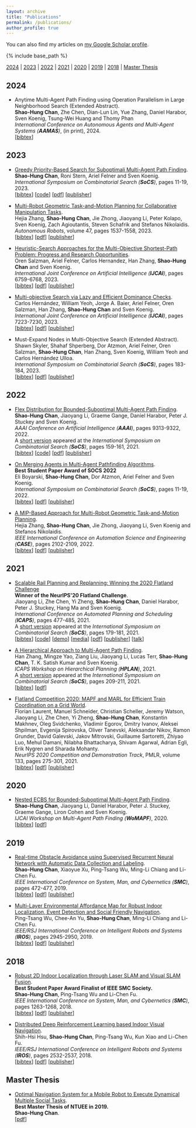 ```yaml
---
layout: archive
title: "Publications"
permalink: /publications/
author_profile: true
---
```


You can also find my articles on 
<a href="https://scholar.google.com/citations?user=3INia4sAAAAJ&hl=en">my Google Scholar profile</a>.

{% include base_path %}

[2024](#year2024) | [2023](#year2023) | [2022](#year2022) | [2021](#year2021) | [2020](#year2020) | [2019](#year2019) | [2018](#year2018) | [Master Thesis](#msci)


## <a name="year2024"></a> 2024  
* Anytime Multi-Agent Path Finding using Operation Parallelism in Large Neighborhood Search (Extended Abstract).  
  **Shao-Hung Chan**, Zhe Chen, Dian-Lun Lin, Yue Zhang, Daniel Harabor, Sven Koenig, Tsung-Wei Huang and Thomy Phan  
  <i>International Conference on Autonomous Agents and Multi-Agent Systems (**AAMAS**)</i>, (in print), 2024.  
  [<a href="javascript:void(0)" onclick="(function(target, id) { if ($('#' + id).css('display') == 'block') { $('#' + id).hide('fast'); $(target).text('bibtex') } else { $('#' + id).show('fast'); $(target).text('bibtex▲') } })(this, 'bibtex-ChanAAMAS24');">bibtex</a>]
  <div id="bibtex-ChanAAMAS24" style="display:none">
  <pre>@inproceedings{ChanAAMAS24,
    author    = {Shao-Hung Chan and Zhe Chen and Dian-Lun Lin and Yue Zhang and Daniel Harabor and Sven Koenig and Tsung-Wei Huang and Thomy Phan},
    title     = {Anytime Multi-Agent Path Finding using Operation Parallelism in Large Neighborhood Search},
    booktitle = {Extended Abstracts of the International Conference on Autonomous Agents and Multi-Agent Systems (AAMAS)},
    year      = {2024}
  }
  </pre></div>


## <a name="year2023"></a> 2023  
* [Greedy Priority-Based Search for Suboptimali Multi-Agent Path Finding](https://shchan13.github.io/publications/ChanSoCS23).  
  **Shao-Hung Chan**, Roni Stern, Ariel Felner and Sven Koenig.  
  <i>International Symposium on Combinatorial Search (**SoCS**)</i>, pages 11-19, 2023.  
  [<a href="javascript:void(0)" onclick="(function(target, id) { if ($('#' + id).css('display') == 'block') { $('#' + id).hide('fast'); $(target).text('bibtex') } else { $('#' + id).show('fast'); $(target).text('bibtex▲') } })(this, 'bibtex-ChanSoCS23');">bibtex</a>]
  [[code](https://github.com/shchan13/GPBS)]
  [[pdf](https://shchan13.github.io/files/ChanSoCS23.pdf)]
  [[publisher](https://ojs.aaai.org/index.php/SOCS/article/view/27278)]    
  <div id="bibtex-ChanSoCS23" style="display:none">
  <pre>@inproceedings{ChanSoCS23,
    author    = {Shao-Hung Chan and Roni Stern and Ariel Felner and Sven Koenig},
    title     = {Greedy Priority-Based Search for Suboptimal Multi-Agent Path Finding},
    booktitle = {Proceedings of the International Symposium on Combinatorial Search (SoCS)},
    pages     = {11--19},
    year      = {2023}
  }</pre>
  </div>

* [Multi-Robot Geometric Task-and-Motion Planning for Collaborative Manipulation Tasks](https://shchan13.github.io/publications/ZhangAR23).  
  Hejia Zhang, **Shao-Hung Chan**, Jie Zhong,  Jiaoyang Li, Peter Kolapo, Sven Koenig, Zach Agioutantis, Steven Schafrik and Stefanos Nikolaidis.  
  <i>Autonomous Robots</i>, volume 47, pages 1537-1558, 2023.  
  [<a href="javascript:void(0)" onclick="(function(target, id) { if ($('#' + id).css('display') == 'block') { $('#' + id).hide('fast'); $(target).text('bibtex') } else { $('#' + id).show('fast'); $(target).text('bibtex▲') } })(this, 'bibtex-ZhangAR23');">bibtex</a>]
  [[pdf](https://shchan13.github.io/files/ZhangAR23.pdf)]
  [[publisher](https://doi.org/10.1007/s10514-023-10148-y)]
  <div id="bibtex-ZhangAR23" style="display:none">
  <pre>@article{ZhangAR23,
    author    = {Hejia Zhang and Shao-Hung Chan and Jie Zhong and Jiaoyang Li and Peter Kolapo and Sven Koenig and Zach Agioutantis and Steven Schafrik and Stefanos Nikolaidis.},
    title     = {Multi-robot geometric task-and-motion planning for collaborative manipulation tasks},
    journal   = {Autonomous Robots},
    year      = {2023},
    volume    = {47},
    pages     = {1537--1558},
    doi       = {10.1007/s10514-023-10148-y},
  }</pre>
  </div>

* [Heuristic-Search Approaches for the Multi-Objective Shortest-Path Problem: Progress and Research Opportunities](https://shchan13.github.io/publications/SalzmanIJCAI23).  
  Oren Salzman, Ariel Felner, Carlos Hernandez, Han Zhang, **Shao-Hung Chan** and Sven Koenig.  
  <i>International Joint Conference on Artificial Intelligence (**IJCAI**)</i>, pages 6759-6768, 2023.  
  [<a href="javascript:void(0)" onclick="(function(target, id) { if ($('#' + id).css('display') == 'block') { $('#' + id).hide('fast'); $(target).text('bibtex') } else { $('#' + id).show('fast'); $(target).text('bibtex▲') } })(this, 'bibtex-SalzmanIJCAI23');">bibtex</a>]
  [[pdf](https://shchan13.github.io/files/SalzmanIJCAI23.pdf)]
  [[publisher](https://dl.acm.org/doi/abs/10.24963/ijcai.2023/757)]
  <div id="bibtex-SalzmanIJCAI23" style="display:none">
  <pre>@inproceedings{SalzmanIJCAI23,
    author    = {Oren Salzman and Ariel Felner and Carlos Hernandez and Han Zhang and Shao-Hung Chan and Sven Koenig},
    title     = {Heuristic-Search Approaches for the Multi-Objective Shortest-Path Problem: Progress and Research Opportunities},
    booktitle = {Proceedings of the International Joint Conference on Artificial Intelligence (IJCAI)},
    pages     = {6759--6768},
    year      = {2023}
  }</pre>
  </div>

* [Multi-objective Search via Lazy and Efficient Dominance Checks](https://shchan13.github.io/publications/HernandezIJCAI23).  
  Carlos Hernández, William Yeoh, Jorge A. Baier, Ariel Felner, Oren Salzman, Han Zhang, **Shao-Hung Chan** and Sven Koenig.  
  <i>International Joint Conference on Artificial Intelligence (**IJCAI**)</i>, pages 7223-7230, 2023.  
  [<a href="javascript:void(0)" onclick="(function(target, id) { if ($('#' + id).css('display') == 'block') { $('#' + id).hide('fast'); $(target).text('bibtex') } else { $('#' + id).show('fast'); $(target).text('bibtex▲') } })(this, 'bibtex-HernandezIJCAI23');">bibtex</a>]
  [[pdf](https://shchan13.github.io/files/HernandezIJCAI23.pdf)]
  [[publisher](https://doi.org/10.24963/ijcai.2023/850)]
  <div id="bibtex-HernandezIJCAI23" style="display:none">
  <pre>@inproceedings{HernandezIJCAI23,
    author    = {Carlos Hernández and William Yeoh and Jorge A. Baier and Ariel Felner and Oren Salzman and Han Zhang and Shao-Hung Chan and Sven Koenig},
    title     = {Multi-objective Search via Lazy and Efficient Dominance Checks},
    booktitle = {Proceedings of the International Joint Conference on Artificial Intelligence (IJCAI)},
    pages     = {7223--7230},
    year      = {2023},
    doi       = {10.24963/ijcai.2023/850},
    url       = {https://doi.org/10.24963/ijcai.2023/850}
  }</pre>
  </div>


* Must-Expand Nodes in Multi-Objective Search (Extended Abstract).  
  Shawn Skyler, Shahaf Shperberg, Dor Atzmon, Ariel Felner, Oren Salzman, **Shao-Hung Chan**, Han Zhang, Sven Koenig, William Yeoh and Carlos Hernández Ulloa.  
  <i>International Symposium on Combinatorial Search (**SoCS**)</i>, pages 183-184, 2023.  
  [<a href="javascript:void(0)" onclick="(function(target, id) { if ($('#' + id).css('display') == 'block') { $('#' + id).hide('fast'); $(target).text('bibtex') } else { $('#' + id).show('fast'); $(target).text('bibtex▲') } })(this, 'bibtex-SkylerSoCS23');">bibtex</a>]
  [[pdf](https://shchan13.github.io/files/SkylerSoCS23.pdf)]
  [[publisher](https://ojs.aaai.org/index.php/SOCS/article/view/27278)]    
  <div id="bibtex-SkylerSoCS23" style="display:none">
  <pre>@inproceedings{SkylerSoCS23,
    author    = {Shawn Skyler and Shahaf Shperberg and Dor Atzmon and Ariel Felner and Oren Salzman and Shao-Hung Chan and Han Zhang and Sven Koenig and William Yeoh and Carlos Hernández Ulloa},
    title     = {Must-Expand Nodes in Multi-Objective Search},
    booktitle = {Extended Abstracts of the International Symposium on Combinatorial Search (SoCS)},
    pages     = {183--184},
    year      = {2023}
  }</pre>
  </div>


## <a name="year2022"></a> 2022  
* [Flex Distribution for Bounded-Suboptimal Multi-Agent Path Finding](https://shchan13.github.io/publications/ChanAAAI22).  
  **Shao-Hung Chan**, Jiaoyang Li, Graeme Gange, Daniel Harabor, Peter J. Stuckey and Sven Koenig.  
  <i>AAAI Conference on Artificial Intelligence (**AAAI**)</i>, pages 9313-9322, 2022.  
  A [short version](https://ojs.aaai.org/index.php/SOCS/article/view/18569) appeared at the <i>International Symposium on Combinatorial Search (**SoCS**)</i>, pages 159-161, 2021.  
  [<a href="javascript:void(0)" onclick="(function(target, id) { if ($('#' + id).css('display') == 'block') { $('#' + id).hide('fast'); $(target).text('bibtex') } else { $('#' + id).show('fast'); $(target).text('bibtex▲') } })(this, 'bibtex-ChanAAAI22');">bibtex</a>]
  [[code](https://github.com/shchan13/FEECBS)]
  [[pdf](https://shchan13.github.io/files/ChanAAAI22.pdf)]
  [[publisher](https://ojs.aaai.org/index.php/AAAI/article/view/21162)]
  <div id="bibtex-ChanAAAI22" style="display:none">
  <pre>@inproceedings{ChanAAAI22,
    author    = {Shao-Hung Chan and Jiaoyang Li and Graeme Gange and Daniel Harabor and Peter J. Stuckey and Sven Koenig},
    title     = {Flex Distribution for Bounded-Suboptimal Multi-Agent Path Finding},
    booktitle = {Proceedings of the AAAI Conference on Artificial Intelligence (AAAI)},
    pages     = {9313--9322},
    year      = {2022}
  }</pre>
  </div>

* [On Merging Agents in Multi-Agent Pathfinding Algorithms](https://shchan13.github.io/publications/BoyarskiSoCS22).  
  **Best Student Paper Award of SOCS 2022**  
  Eli Boyarski, **Shao-Hung Chan**, Dor Atzmon, Ariel Felner and Sven Koenig.  
  <i>International Symposium on Combinatorial Search (**SoCS**)</i>, pages 11-19, 2022.  
  [<a href="javascript:void(0)" onclick="(function(target, id) { if ($('#' + id).css('display') == 'block') { $('#' + id).hide('fast'); $(target).text('bibtex') } else { $('#' + id).show('fast'); $(target).text('bibtex▲') } })(this, 'bibtex-BoyarskiSoCS22');">bibtex</a>]
  [[pdf](https://shchan13.github.io/files/BoyarskiSoCS22.pdf)]
  [[publisher](https://ojs.aaai.org/index.php/SOCS/article/view/21747)]
  <div id="bibtex-BoyarskiSoCS22" style="display:none">
  <pre>@inproceedings{BoyarskiSoCS22,
    author    = {Eli Boyarski and Shao-Hung Chan and Dor Atzmon and Ariel Felner and Sven Koenig},
    title     = {On Merging Agents in Multi-Agent Pathfinding Algorithms},
    booktitle = {Proceedings of the International Symposium on Combinatorial Search (SoCS)},
    pages     = {11--19},
    year      = {2022}
  }</pre>
  </div>

* [A MIP-Based Approach for Multi-Robot Geometric Task-and-Motion Planning](https://shchan13.github.io/publications/ZhangCASE22).  
  Hejia Zhang, **Shao-Hung Chan**, Jie Zhong, Jiaoyang Li, Sven Koenig and Stefanos Nikolaidis.  
  <i>IEEE International Conference on Automation Science and Engineering (**CASE**)</i>, pages 2102-2109, 2022.  
  [<a href="javascript:void(0)" onclick="(function(target, id) { if ($('#' + id).css('display') == 'block') { $('#' + id).hide('fast'); $(target).text('bibtex') } else { $('#' + id).show('fast'); $(target).text('bibtex▲') } })(this, 'bibtex-ZhangCASE22');">bibtex</a>]
  [[pdf](https://shchan13.github.io/files/ZhangCASE22.pdf)] 
  [[publisher](https://ieeexplore.ieee.org/document/9926661)]
  <div id="bibtex-ZhangCASE22" style="display:none">
  <pre>@inproceedings{ZhangCASE22,
    author    = {Hejia Zhang and Shao-Hung Chan and Jie Zhong and Jiaoyang Li and Sven Koenig and Stefanos Nikolaidis},
    title     = {A {MIP}-Based Approach for Multi-Robot Geometric Task-and-Motion Planning},
    booktitle = {Proceedings of the IEEE International Conference on Automation Science and Engineering (CASE)},
    pages     = {2102--2109},  
    year      = {2022}
  }</pre>
  </div>


## <a name="year2021"></a> 2021  
* [Scalable Rail Planning and Replanning: Winning the 2020 Flatland Challenge](https://shchan13.github.io/publications/LiICAPS21)  
  **Winner of the NeurIPS'20 Flatland Challenge**.  
  Jiaoyang Li, Zhe Chen, Yi Zheng, **Shao-Hung Chan**, Daniel Harabor, Peter J. Stuckey, Hang Ma and Sven Koenig.  
  <i>International Conference on Automated Planning and Scheduling (**ICAPS**)</i>, pages 477-485, 2021.  
  A [short version](https://ojs.aaai.org/index.php/SOCS/article/view/18576) appeared at the <i>International Symposium on Combinatorial Search (**SoCS**)</i>, pages 179-181, 2021.  
  [<a href="javascript:void(0)" onclick="(function(target, id) { if ($('#' + id).css('display') == 'block') { $('#' + id).hide('fast'); $(target).text('bibtex') } else { $('#' + id).show('fast'); $(target).text('bibtex▲') } })(this, 'bibtex-LiICAPS21');">bibtex</a>]
  [[code](https://github.com/Jiaoyang-Li/Flatland)]
  [[demo](https://youtu.be/Pw4GBL1UhPA)]
  [[media](https://viterbischool.usc.edu/news/2021/03/making-the-virtual-trains-run-on-time-usc-team-world-champs-in-ai-challenge/)]
  [[pdf](https://shchan13.github.io/files/LiICAPS21.pdf)]
  [[publisher](https://ojs.aaai.org/index.php/ICAPS/article/view/15994)]
  [[talk](https://slideslive.com/38942745/2020-flatland-challenge)]
  <div id="bibtex-LiICAPS21" style="display:none">
  <pre>@inproceedings{LiICAPS21,
    author    = {Jiaoyang Li and Zhe Chen and Yi Zheng and Shao-Hung Chan and Daniel Harabor and Peter J. Stuckey and Hang Ma and Sven Koenig},
    title     = {Scalable Rail Planning and Replanning: Winning the 2020 Flatland Challenge},
    booktitle = {Proceedings of the International Conference on Automated Planning and Scheduling (ICAPS)},
    pages     = {477--485},
    year      = {2021}
  }</pre>
  </div>  

* [A Hierarchical Approach to Multi-Agent Path Finding](https://shchan13.github.io/publications/ZhangHPLAN21).  
  Han Zhang, Mingze Yao, Ziang Liu, Jiaoyang Li, Lucas Terr, **Shao-Hung Chan**, T. K. Satish Kumar and Sven Koenig.  
  <i>ICAPS Workshop on Hierarchical Planning (**HPLAN**)</i>, 2021.  
  A [short version](https://ojs.aaai.org/index.php/SOCS/article/view/18586 "Download pdf") appeared at the <i>International Symposium on Combinatorial Search (**SoCS**)</i>, pages 209-211, 2021.  
  [<a href="javascript:void(0)" onclick="(function(target, id) { if ($('#' + id).css('display') == 'block') { $('#' + id).hide('fast'); $(target).text('bibtex') } else { $('#' + id).show('fast'); $(target).text('bibtex▲') } })(this, 'bibtex-ZhangHPLAN21');">bibtex</a>]
  [[pdf](https://shchan13.github.io/files/ZhangHPLAN21.pdf)]
  <div id="bibtex-ZhangHPLAN21" style="display:none">
  <pre>@inproceedings{ZhangHPLAN21,
    author    = {Han Zhang and Mingze Yao and Ziang Liu and Jiaoyang Li and Lucas Terr and Shao-Hung Chan and T. K. Satish Kumar and Sven Koenig},
    title     = {A Hierarchical Approach to Multi-Agent Path Finding},
    booktitle = {ICAPS Workshop on Hierarchical Planning (HPLAN)},
    year      = {2021}
  }</pre>
  </div>

* [Flatland Competition 2020: MAPF and MARL for Efficient Train Coordination on a Grid World](https://shchan13.github.io/publications/Laurent21).  
  Florian Laurent, Manuel Schneider, Christian Scheller, Jeremy Watson, Jiaoyang Li, Zhe Chen, Yi Zheng, **Shao-Hung Chan**, Konstantin Makhnev, Oleg Svidchenko, Vladimir Egorov, Dmitry Ivanov, Aleksei Shpilman, Evgenija Spirovska, Oliver Tanevski, Aleksandar Nikov, Ramon Grunder, David Galevski, Jakov Mitrovski, Guillaume Sartoretti, Zhiyao Luo, Mehul Damani, Nilabha Bhattacharya, Shivam Agarwal, Adrian Egli, Erik Nygren and Sharada Mohanty.  
  <i>NeurIPS 2020 Competition and Demonstration Track</i>, PMLR, volume 133, pages 275-301, 2021.  
  [<a href="javascript:void(0)" onclick="(function(target, id) { if ($('#' + id).css('display') == 'block') { $('#' + id).hide('fast'); $(target).text('bibtex') } else { $('#' + id).show('fast'); $(target).text('bibtex▲') } })(this, 'bibtex-Laurent21');">bibtex</a>]
  [[pdf](https://shchan13.github.io/files/Laurent21)]
  [[publisher](http://proceedings.mlr.press/v133/laurent21a.html)]
  <div id="bibtex-Laurent21" style="display:none">
  <pre>@inproceedings{Laurent21,
    title     = {Flatland Competition 2020: MAPF and MARL for Efficient Train Coordination on a Grid World},
    author    = {Laurent, Florian and Schneider, Manuel and Scheller, Christian and Watson, Jeremy and Li, Jiaoyang and Chen, Zhe and Zheng, Yi and Chan, Shao-Hung and Makhnev, Konstantin and Svidchenko, Oleg and Egorov, Vladimir and Ivanov, Dmitry and Shpilman, Aleksei and Spirovska, Evgenija and Tanevski, Oliver and Nikov, Aleksandar and Grunder, Ramon and Galevski, David and Mitrovski, Jakov and Sartoretti, Guillaume and Luo, Zhiyao and Damani, Mehul and Bhattacharya, Nilabha and Agarwal, Shivam and Egli, Adrian and Nygren, Erik and Mohanty, Sharada},
    booktitle = {Proceedings of the NeurIPS 2020 Competition and Demonstration Track},
    pages     = 	 {275--301},
    year      = 	 {2021},
    volume    = 	 {133},
    series    = 	 {Proceedings of Machine Learning Research},
  }</pre>
  </div> 


## <a name="year2020"></a> 2020
* [Nested ECBS for Bounded-Suboptimal Multi-Agent Path Finding](https://shchan13.github.io/publications/ChanWoMAPF20).  
  **Shao-Hung Chan**, Jiaoyang Li, Daniel Harabor, Peter J. Stuckey, Graeme Gange, Liron Cohen and Sven Koenig.     
  <i>IJCAI Workshop on Multi-Agent Path Finding (**WoMAPF**)</i>, 2020.  
  [<a href="javascript:void(0)" onclick="(function(target, id) { if ($('#' + id).css('display') == 'block') { $('#' + id).hide('fast'); $(target).text('bibtex') } else { $('#' + id).show('fast'); $(target).text('bibtex▲') } })(this, 'bibtex-ChanWoMAPF20');">bibtex</a>]
  [[pdf](https://shchan13.github.io/files/ChanWoMAPF20.pdf)]
  <div id="bibtex-ChanWoMAPF20" style="display:none">
  <pre>@inproceedings{ChanWoMAPF20,
    author    = {Shao-Hung Chan and Jiaoyang Li and Daniel Harabor and Peter J. Stuckey and Graeme Gange and Liron Cohen and Sven Koenig},
    title     = {Nested ECBS for Bounded-Suboptimal Multi-Agent Path Finding},
    booktitle = {IJCAI Workshop on Multi-Agent Path Finding (WoMAPF)},
    year      = {2020}
  }</pre>
  </div>


## <a name="year2019"></a> 2019
* [Real-time Obstacle Avoidance using Supervised Recurrent Neural Network with Automatic Data Collection and Labeling](https://shchan13.github.io/publications/ChanSMC19).  
  **Shao-Hung Chan**, Xiaoyue Xu, Ping-Tsang Wu, Ming-Li Chiang and Li-Chen Fu.  
  <i>IEEE International Conference on System, Man, and Cybernetics (**SMC**)</i>, pages 472-477, 2019.  
  [<a href="javascript:void(0)" onclick="(function(target, id) { if ($('#' + id).css('display') == 'block') { $('#' + id).hide('fast'); $(target).text('bibtex') } else { $('#' + id).show('fast'); $(target).text('bibtex▲') } })(this, 'bibtex-ChanSMC19');">bibtex</a>]
  [[pdf](https://shchan13.github.io/files/ChanSMC19.pdf)]
  [[publisher](https://ieeexplore.ieee.org/abstract/document/8914281/)]
  <div id="bibtex-ChanSMC19" style="display:none">
  <pre>@inproceedings{ChanSMC19,
    author    = {Shao-Hung Chan and Xiaoyue Xu and Ping-Tsang Wu and Ming-Li Chiang and Li-Chen Fu},
    title     = {Real-time Obstacle Avoidance using Supervised Recurrent Neural Network with Automatic Data Collection and Labeling},
    booktitle = {IEEE International Conference on System, Man, and Cybernetics (SMC)},
    pages     = {472--477},
    year      = {2019}
  }</pre>
  </div>

* [Multi-Layer Environmental Affordance Map for Robust Indoor Localization, Event Detection and Social Friendly Navigation](https://shchan13.github.io/publications/WuIROS19).  
  Ping-Tsang Wu, Chee-An Yu, **Shao-Hung Chan**, Ming-Li Chiang and Li-Chen Fu.  
  <i>IEEE/RSJ International Conference on Intelligent Robots and Systems (**IROS**)</i>, pages 2945-2950, 2019.  
  [<a href="javascript:void(0)" onclick="(function(target, id) { if ($('#' + id).css('display') == 'block') { $('#' + id).hide('fast'); $(target).text('bibtex') } else { $('#' + id).show('fast'); $(target).text('bibtex▲') } })(this, 'bibtex-WuIROS19');">bibtex</a>]
  [[pdf](https://shchan13.github.io/files/WuIROS19.pdf)]
  [[publisher](https://ieeexplore.ieee.org/document/8968455/)]
  <div id="bibtex-WuIROS19" style="display:none">
  <pre>@inproceedings{WuIROS19,
    author    = {Ping-Tsang Wu and Chee-An Yu and Shao-Hung Chan and Ming-Li Chiang and Li-Chen Fu},
    title     = {Multi-Layer Environmental Affordance Map for Robust Indoor Localization, Event Detection and Social Friendly Navigation},
    booktitle = {IEEE/RSJ International Conference on Intelligent Robots and Systems (IROS)},
    pages     = {2945--2950},
    year      = {2019}
  }</pre>
  </div>


## <a name="year2018"></a> 2018
* [Robust 2D Indoor Localization through Laser SLAM and Visual SLAM Fusion](https://shchan13.github.io/publications/ChanSMC18).  
  **Best Student Paper Award Finalist of IEEE SMC Society.**  
  **Shao-Hung Chan**, Ping-Tsang Wu and Li-Chen Fu.  
  <i>IEEE International Conference on System, Man, and Cybernetics (**SMC**)</i>, pages 1263-1268, 2018.  
  [<a href="javascript:void(0)" onclick="(function(target, id) { if ($('#' + id).css('display') == 'block') { $('#' + id).hide('fast'); $(target).text('bibtex') } else { $('#' + id).show('fast'); $(target).text('bibtex▲') } })(this, 'bibtex-ChanSMC18');">bibtex</a>]
  [[pdf](https://shchan13.github.io/files/ChanSMC18.pdf)]
  [[publisher](https://ieeexplore.ieee.org/abstract/document/8616217/)]
  <div id="bibtex-ChanSMC18" style="display:none">
  <pre>@inproceedings{ChanSMC18,
    author    = {Shao-Hung Chan and Ping-Tsang Wu and Li-Chen Fu},
    title     = {Robust 2D Indoor Localization through Laser SLAM and Visual SLAM Fusion},
    booktitle = {IEEE International Conference on System, Man, and Cybernetics (SMC)},
    pages     = {1263--1268},
    year      = {2018}
  }</pre>
  </div>

* [Distributed Deep Reinforcement Learning based Indoor Visual Navigation](https://shchan13.github.io/publications/HsuIROS18).  
  Shih-Hsi Hsu, **Shao-Hung Chan**, Ping-Tsang Wu, Kun Xiao and Li-Chen Fu.  
  <i>IEEE/RSJ International Conference on Intelligent Robots and Systems (**IROS**)</i>, pages 2532-2537, 2018.  
  [<a href="javascript:void(0)" onclick="(function(target, id) { if ($('#' + id).css('display') == 'block') { $('#' + id).hide('fast'); $(target).text('bibtex') } else { $('#' + id).show('fast'); $(target).text('bibtex▲') } })(this, 'bibtex-HsuIROS18');">bibtex</a>]
  [[pdf](https://shchan13.github.io/files/HsuIROS18.pdf)]
  [[publisher]()]
  <div id="bibtex-HsuIROS18" style="display:none">
  <pre>@inproceedings{HsuIROS18,
    author    = {Shih-Hsi Hsu and Shao-Hung Chan and Ping-Tsang Wu and Kun Xiao and Li-Chen Fu},
    title     = {Distributed Deep Reinforcement Learning based Indoor Visual Navigation},
    booktitle = {IEEE/RSJ International Conference on Intelligent Robots and Systems (IROS)},
    pages     = {2532--2537},
    year      = {2018}
  }</pre>
  </div>


## <a name="msci"></a> Master Thesis  
* [Optimal Navigation System for a Mobile Robot to Execute Dynamical Multiple Social Tasks](https://shchan13.github.io/publications/ChanMSci19).  
  **Best Master Thesis of NTUEE in 2019.**  
  **Shao-Hung Chan**.  
  [[pdf](https://shchan13.github.io/files/ChanMSci19.pdf)]
